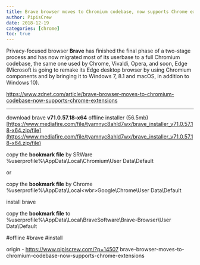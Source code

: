 ```yaml
---
title: Brave browser moves to Chromium codebase, now supports Chrome extensions
author: PipisCrew
date: 2018-12-19
categories: [chrome]
toc: true
---
```


Privacy-focused browser **Brave** has finished the final phase of a two-stage process and has now migrated most of its userbase to a full Chromium codebase, the same one used by Chrome, Vivaldi, Opera, and soon, Edge (Microsoft is going to remake its Edge desktop browser by using Chromium components and by bringing it to Windows 7, 8.1 and macOS, in addition to Windows 10).

https://www.zdnet.com/article/brave-browser-moves-to-chromium-codebase-now-supports-chrome-extensions

* * *

download brave **v71.0.57.18-x64** offline installer (56.5mb)
[https://www.mediafire.com/file/tyamnyc8ahld7wx/brave_installer_v71.0.57.18-x64.zip/file](https://www.mediafire.com/file/tyamnyc8ahld7wx/brave_installer_v71.0.57.18-x64.zip/file)

copy the **bookmark file** by SRWare
%userprofile%\AppData\Local\Chromium\User Data\Default

or

copy the **bookmark file** by Chrome
%userprofile%\AppData\Local\<wbr>Google\Chrome\User Data\Default

install brave

copy the **bookmark file** to
%userprofile%\AppData\Local\BraveSoftware\Brave-Browser\User Data\Default

#offline #brave #install

origin - https://www.pipiscrew.com/?p=14507 brave-browser-moves-to-chromium-codebase-now-supports-chrome-extensions